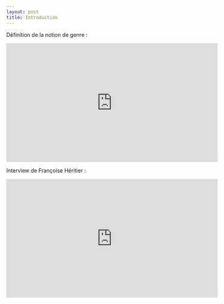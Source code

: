 ```yaml
---
layout: post
title: Introduction
---
```

Définition de la notion de genre : 

<iframe width="560" height="315" src="https://www.youtube.com/embed/xtbDynD7DE8" frameborder="0" allowfullscreen></iframe>


Interview de Françoise Héritier : 

<iframe width="560" height="315" src="https://www.youtube.com/embed/YVzMIc6xXko" frameborder="0" allowfullscreen></iframe>
